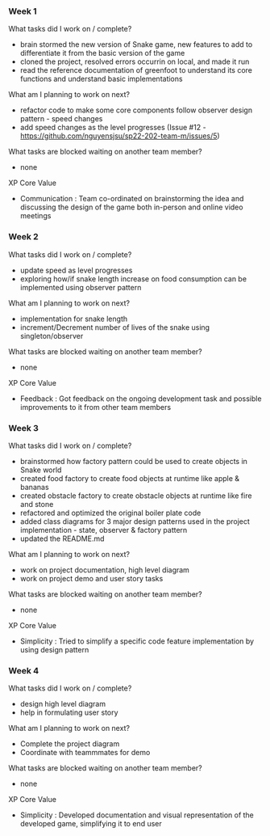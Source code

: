 ### Week 1

What tasks did I work on / complete?
- brain stormed the new version of Snake game, new features to add to differentiate it from the basic version of the game
- cloned the project, resolved errors occurrin on local, and made it run
- read the reference documentation of greenfoot to understand its core functions and understand basic implementations

What am I planning to work on next?
- refactor code to make some core components follow observer design pattern - speed changes 
- add speed changes as the level progresses (Issue #12 - https://github.com/nguyensjsu/sp22-202-team-m/issues/5)

What tasks are blocked waiting on another team member?
- none

 XP Core Value
 - Communication : Team co-ordinated on brainstorming the idea and discussing the design of the game both in-person and online video meetings

### Week 2

What tasks did I work on / complete?
- update speed as level progresses
- exploring how/if snake length increase on food consumption can be implemented using observer pattern

What am I planning to work on next?
- implementation for snake length 
- increment/Decrement number of lives of the snake using singleton/observer

What tasks are blocked waiting on another team member?
- none

XP Core Value
- Feedback : Got feedback on the ongoing development task and possible improvements to it from other team members 


### Week 3

What tasks did I work on / complete?
- brainstormed how factory pattern could be used to create objects in Snake world
- created food factory to create food objects at runtime like apple & bananas
- created obstacle factory to create obstacle objects at runtime like fire and stone
- refactored and optimized the original boiler plate code
- added class diagrams for 3 major design patterns used in the project implementation  - state, observer & factory pattern
- updated the README.md 

What am I planning to work on next?
- work on project documentation, high level diagram
- work on project demo and user story tasks

What tasks are blocked waiting on another team member?
- none

XP Core Value
- Simplicity : Tried to simplify a specific code feature implementation by using design pattern

### Week 4

What tasks did I work on / complete?
- design high level diagram
- help in formulating user story

What am I planning to work on next?
- Complete the project diagram
- Coordinate with teammmates for demo 

What tasks are blocked waiting on another team member?
- none

XP Core Value
- Simplicity : Developed documentation and visual representation of the developed game, simplifying it to end user
